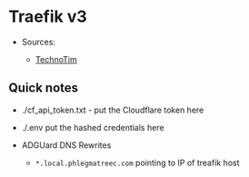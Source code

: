 # Traefik v3

- Sources:

  - [TechnoTim](https://technotim.live/posts/traefik-3-docker-certificates/)

## Quick notes

- ./cf_api_token.txt - put the Cloudflare token here

- ./.env put the hashed credentials here

- ADGUard DNS Rewrites

  - `*.local.phlegmatreec.com` pointing to IP of treafik host

